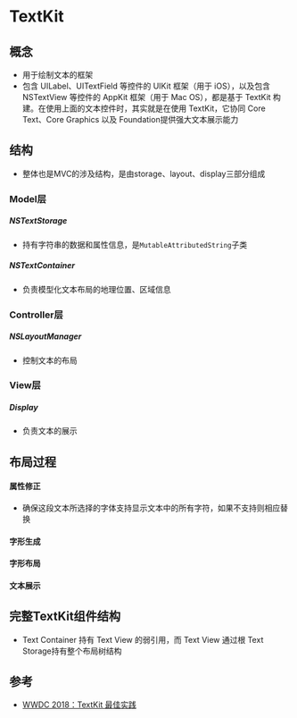 # TextKit

## 概念

* 用于绘制文本的框架
* 包含 UILabel、UITextField 等控件的 UIKit 框架（用于 iOS），以及包含 NSTextView 等控件的 AppKit 框架（用于 Mac OS），都是基于 TextKit 构建。在使用上面的文本控件时，其实就是在使用 TextKit，它协同 Core Text、Core Graphics 以及 Foundation提供强大文本展示能力


## 结构

* 整体也是MVC的涉及结构，是由storage、layout、display三部分组成

### Model层

##### NSTextStorage

* 持有字符串的数据和属性信息，是```MutableAttributedString```子类

##### NSTextContainer

* 负责模型化文本布局的地理位置、区域信息

### Controller层

##### NSLayoutManager

* 控制文本的布局

### View层

##### Display

* 负责文本的展示

## 布局过程

#### 属性修正

* 确保这段文本所选择的字体支持显示文本中的所有字符，如果不支持则相应替换

#### 字形生成

#### 字形布局

#### 文本展示

    
## 完整TextKit组件结构


* Text Container 持有 Text View 的弱引用，而 Text View 通过根 Text Storage持有整个布局树结构


## 参考

* [WWDC 2018：TextKit 最佳实践](https://juejin.im/post/5b27451a51882574eb597e04)

